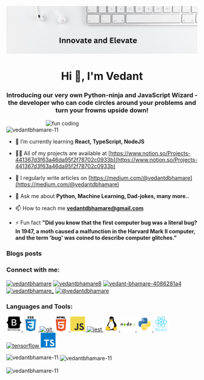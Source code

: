![logo](https://github.com/vedantbhamare-11/vedantbhamare-11/blob/main/Innovate%20and%20Elivate.png)
<h1 align="center">Hi 👋, I'm Vedant</h1>
<h3 align="center">Introducing our very own Python-ninja and JavaScript Wizard - the developer who can code circles around your problems and turn your frowns upside down!</h3>
<img align="right" alt="fun coding" width="400" src="https://user-images.githubusercontent.com/74038190/238353480-219bcc70-f5dc-466b-9a60-29653d8e8433.gif" >
<p align="left"> <img src="https://komarev.com/ghpvc/?username=vedantbhamare-11&label=Profile%20views&color=0e75b6&style=flat" alt="vedantbhamare-11" /> </p>

- 🌱 I’m currently learning **React, TypeScript, NodeJS**

- 👨‍💻 All of my projects are available at [https://www.notion.so/Projects-441367d3f63a46da95f2f78702c0933b](https://www.notion.so/Projects-441367d3f63a46da95f2f78702c0933b)

- 📝 I regularly write articles on [https://medium.com/@vedantdbhamare](https://medium.com/@vedantdbhamare)

- 💬 Ask me about **Python, Machine Learning, Dad-jokes, many more..**

- 📫 How to reach me **vedantdbhamare@gmail.com**

- ⚡ Fun fact **"Did you know that the first computer bug was a literal bug? In 1947, a moth caused a malfunction in the Harvard Mark II computer, and the term 'bug' was coined to describe computer glitches."**

### Blogs posts
<!-- BLOG-POST-LIST:START -->
<!-- BLOG-POST-LIST:END -->

<h3 align="left">Connect with me:</h3>
<p align="left">
<a href="https://dev.to/vedantbhamare" target="blank"><img align="center" src="https://raw.githubusercontent.com/rahuldkjain/github-profile-readme-generator/master/src/images/icons/Social/devto.svg" alt="vedantbhamare" height="30" width="40" /></a>
<a href="https://twitter.com/vedantbhamare8" target="blank"><img align="center" src="https://raw.githubusercontent.com/rahuldkjain/github-profile-readme-generator/master/src/images/icons/Social/twitter.svg" alt="vedantbhamare8" height="30" width="40" /></a>
<a href="https://linkedin.com/in/vedant-bhamare-4086281a4" target="blank"><img align="center" src="https://raw.githubusercontent.com/rahuldkjain/github-profile-readme-generator/master/src/images/icons/Social/linked-in-alt.svg" alt="vedant-bhamare-4086281a4" height="30" width="40" /></a>
<a href="https://instagram.com/vedantbhamare_" target="blank"><img align="center" src="https://raw.githubusercontent.com/rahuldkjain/github-profile-readme-generator/master/src/images/icons/Social/instagram.svg" alt="vedantbhamare_" height="30" width="40" /></a>
<a href="https://medium.com/@vedantdbhamare" target="blank"><img align="center" src="https://raw.githubusercontent.com/rahuldkjain/github-profile-readme-generator/master/src/images/icons/Social/medium.svg" alt="@vedantdbhamare" height="30" width="40" /></a>
</p>

<h3 align="left">Languages and Tools:</h3>
<p align="left"> <a href="https://getbootstrap.com" target="_blank" rel="noreferrer"> <img src="https://raw.githubusercontent.com/devicons/devicon/master/icons/bootstrap/bootstrap-plain-wordmark.svg" alt="bootstrap" width="40" height="40"/> </a> <a href="https://www.w3schools.com/css/" target="_blank" rel="noreferrer"> <img src="https://raw.githubusercontent.com/devicons/devicon/master/icons/css3/css3-original-wordmark.svg" alt="css3" width="40" height="40"/> </a> <a href="https://git-scm.com/" target="_blank" rel="noreferrer"> <img src="https://www.vectorlogo.zone/logos/git-scm/git-scm-icon.svg" alt="git" width="40" height="40"/> </a> <a href="https://www.w3.org/html/" target="_blank" rel="noreferrer"> <img src="https://raw.githubusercontent.com/devicons/devicon/master/icons/html5/html5-original-wordmark.svg" alt="html5" width="40" height="40"/> </a> <a href="https://developer.mozilla.org/en-US/docs/Web/JavaScript" target="_blank" rel="noreferrer"> <img src="https://raw.githubusercontent.com/devicons/devicon/master/icons/javascript/javascript-original.svg" alt="javascript" width="40" height="40"/> </a> <a href="https://jestjs.io" target="_blank" rel="noreferrer"> <img src="https://www.vectorlogo.zone/logos/jestjsio/jestjsio-icon.svg" alt="jest" width="40" height="40"/> </a> <a href="https://www.linux.org/" target="_blank" rel="noreferrer"> <img src="https://raw.githubusercontent.com/devicons/devicon/master/icons/linux/linux-original.svg" alt="linux" width="40" height="40"/> </a> <a href="https://nodejs.org" target="_blank" rel="noreferrer"> <img src="https://raw.githubusercontent.com/devicons/devicon/master/icons/nodejs/nodejs-original-wordmark.svg" alt="nodejs" width="40" height="40"/> </a> <a href="https://www.python.org" target="_blank" rel="noreferrer"> <img src="https://raw.githubusercontent.com/devicons/devicon/master/icons/python/python-original.svg" alt="python" width="40" height="40"/> </a> <a href="https://reactjs.org/" target="_blank" rel="noreferrer"> <img src="https://raw.githubusercontent.com/devicons/devicon/master/icons/react/react-original-wordmark.svg" alt="react" width="40" height="40"/> </a> <a href="https://www.tensorflow.org" target="_blank" rel="noreferrer"> <img src="https://www.vectorlogo.zone/logos/tensorflow/tensorflow-icon.svg" alt="tensorflow" width="40" height="40"/> </a> <a href="https://www.typescriptlang.org/" target="_blank" rel="noreferrer"> <img src="https://raw.githubusercontent.com/devicons/devicon/master/icons/typescript/typescript-original.svg" alt="typescript" width="40" height="40"/> </a> </p>

<p><img align="left" src="https://github-readme-stats.vercel.app/api/top-langs?username=vedantbhamare-11&show_icons=true&locale=en&layout=compact" alt="vedantbhamare-11" /></p>

<p>&nbsp;<img align="center" src="https://github-readme-stats.vercel.app/api?username=vedantbhamare-11&show_icons=true&locale=en" alt="vedantbhamare-11" /></p>

<p><img align="center" src="https://github-readme-streak-stats.herokuapp.com/?user=vedantbhamare-11&" alt="vedantbhamare-11" /></p>
 
